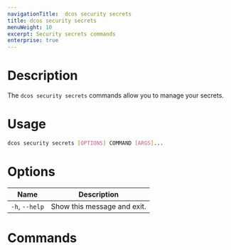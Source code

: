 ```yaml
---
navigationTitle:  dcos security secrets
title: dcos security secrets
menuWeight: 10
excerpt: Security secrets commands
enterprise: true
---
```


# Description

The `dcos security secrets` commands allow you to manage your secrets.

# Usage

```bash
dcos security secrets [OPTIONS] COMMAND [ARGS]...
```
 # Options

| Name |  Description |
|------------------|----------------------|
|  `-h`, `--help`        |   Show this message and exit. |

# Commands

